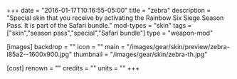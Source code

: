 +++
date = "2016-01-17T10:16:55-05:00"
title = "zebra"
description = "Special skin that you receive by activating the Rainbow Six Siege Season Pass. It is part of the Safari bundle."
mod-types = "skin"
tags = ["skin","season pass","special","Safari bundle"]
type = "weapon-mod"

[images]
  backdrop = ""
  icon = ""
  main = "/images/gear/skin/preview/zebra-l85a2--1600x900.jpg"
  thumbnail = "/images/gear/skin/zebra-th.jpg"

[cost]
  renown = ""
  credits = ""
  units = ""
+++
